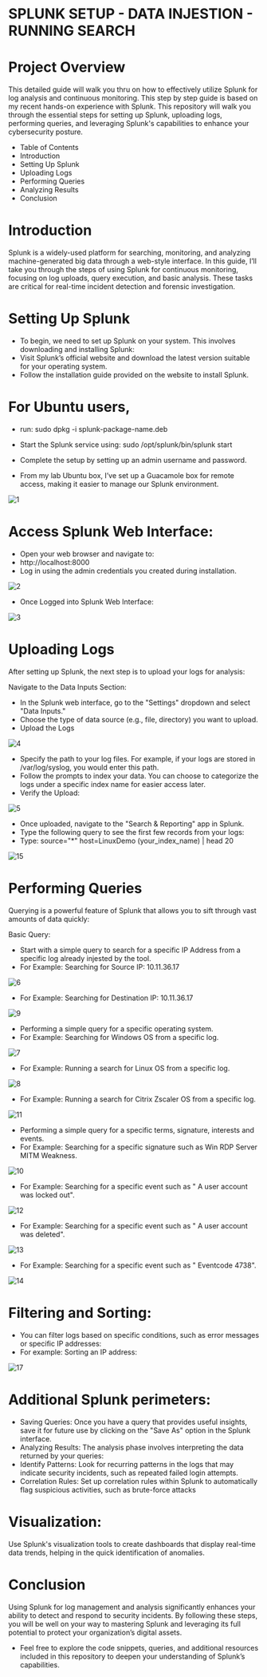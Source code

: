 # SPLUNK SETUP - DATA INJESTION - RUNNING SEARCH
# Project Overview
This detailed guide will walk you thru on how to effectively utilize Splunk for log analysis and continuous monitoring. This step by step guide is based on my recent hands-on experience with Splunk. 
This repository will walk you through the essential steps for setting up Splunk, uploading logs, performing queries, and leveraging Splunk's capabilities to enhance your cybersecurity posture.

- Table of Contents
- Introduction
- Setting Up Splunk
- Uploading Logs
- Performing Queries
- Analyzing Results
- Conclusion

# Introduction
Splunk is a widely-used platform for searching, monitoring, and analyzing machine-generated big data through a web-style interface. In this guide, I’ll take you through the steps of using Splunk
for continuous monitoring, focusing on log uploads, query execution, and basic analysis. These tasks are critical for real-time incident detection and forensic investigation.

# Setting Up Splunk
- To begin, we need to set up Splunk on your system. This involves downloading and installing Splunk:
- Visit Splunk’s official website and download the latest version suitable for your operating system.
- Follow the installation guide provided on the website to install Splunk. 

# For Ubuntu users, 
- run: sudo dpkg -i splunk-package-name.deb
- Start the Splunk service using: sudo /opt/splunk/bin/splunk start
- Complete the setup by setting up an admin username and password.

- From my lab Ubuntu box, I’ve set up a Guacamole box for remote access, making it easier to manage our Splunk environment.

![1](https://github.com/user-attachments/assets/da07a183-9f06-414f-9a0c-d558c222c210)

# Access Splunk Web Interface:

- Open your web browser and navigate to:
- http://localhost:8000
- Log in using the admin credentials you created during installation.

![2](https://github.com/user-attachments/assets/39cb13be-9e9d-44cd-be4f-2adfc5e3db70)

- Once Logged into Splunk Web Interface:

![3](https://github.com/user-attachments/assets/26b55cc2-0efd-46f0-b9c1-2636ecfb2412)

# Uploading Logs

After setting up Splunk, the next step is to upload your logs for analysis:

Navigate to the Data Inputs Section:
- In the Splunk web interface, go to the "Settings" dropdown and select "Data Inputs."
- Choose the type of data source (e.g., file, directory) you want to upload.
- Upload the Logs
  
![4](https://github.com/user-attachments/assets/1622365f-48d4-460c-9a4c-d68383bffdd5)

- Specify the path to your log files. For example, if your logs are stored in /var/log/syslog, you would enter this path.
- Follow the prompts to index your data. You can choose to categorize the logs under a specific index name for easier access later.
- Verify the Upload:

![5](https://github.com/user-attachments/assets/3eeefc2d-6ba4-46bf-965d-aa0a5506ccb2)

- Once uploaded, navigate to the "Search & Reporting" app in Splunk.
- Type the following query to see the first few records from your logs:
- Type: source="*" host=LinuxDemo (your_index_name) | head 20

![15](https://github.com/user-attachments/assets/c8f2c2af-1030-497f-8267-f3c0c0f875ac)

# Performing Queries
Querying is a powerful feature of Splunk that allows you to sift through vast amounts of data quickly:

Basic Query:
- Start with a simple query to search for a specific IP Address from a specific log already injested by the tool.
- For Example: Searching for Source IP: 10.11.36.17

![6](https://github.com/user-attachments/assets/fc32e55f-3159-4406-831a-dbc9e0af4d5d)

- For Example: Searching for Destination IP: 10.11.36.17

![9](https://github.com/user-attachments/assets/1d6c180d-5470-49ab-b38a-2ee46c699af0)

- Performing a simple query for a specific operating system.
- For Example: Searching for Windows OS from a specific log.

![7](https://github.com/user-attachments/assets/5586b34e-3d62-45f9-b304-918a9980e0f8)

- For Example: Running a search for Linux OS from a specific log.
  
![8](https://github.com/user-attachments/assets/ec0d865b-4f9b-490a-b059-b34e0750e287)

- For Example: Running a search for Citrix Zscaler OS from a specific log.

![11](https://github.com/user-attachments/assets/6aba09d4-97ee-4a5c-b627-0b7557e1acb0)

- Performing a simple query for a specific terms, signature, interests and events.
- For Example: Searching for a specific signature such as Win RDP Server MITM Weakness.
  
![10](https://github.com/user-attachments/assets/c0685f20-2587-48fb-b69c-9eb5229ae25a)

- For Example: Searching for a specific event such as " A user account was locked out".

![12](https://github.com/user-attachments/assets/426110c4-2599-4b29-8ba6-fed88cdccc99)

- For Example: Searching for a specific event such as " A user account was deleted".

![13](https://github.com/user-attachments/assets/bab44cfa-fbe2-4a8e-acba-ab0972359940)

- For Example: Searching for a specific event such as " Eventcode 4738".

![14](https://github.com/user-attachments/assets/4be54772-73dc-4e00-9712-19aecb28cf46)

# Filtering and Sorting:

- You can filter logs based on specific conditions, such as error messages or specific IP addresses:
- For example: Sorting an IP address:

![17](https://github.com/user-attachments/assets/ad132282-bda7-4b11-aa29-84e5f689092f)

# Additional Splunk perimeters:
- Saving Queries:
Once you have a query that provides useful insights, save it for future use by clicking on the "Save As" option in the Splunk interface.
- Analyzing Results:
The analysis phase involves interpreting the data returned by your queries:
- Identify Patterns:
Look for recurring patterns in the logs that may indicate security incidents, such as repeated failed login attempts.
- Correlation Rules:
Set up correlation rules within Splunk to automatically flag suspicious activities, such as brute-force attacks

# Visualization:
Use Splunk's visualization tools to create dashboards that display real-time data trends, helping in the quick identification of anomalies.

# Conclusion
Using Splunk for log management and analysis significantly enhances your ability to detect and respond to security incidents. By following these steps, you will be well on your way to mastering Splunk and leveraging its full potential to protect your organization’s digital assets.

- Feel free to explore the code snippets, queries, and additional resources included in this repository to deepen your understanding of Splunk’s capabilities.
